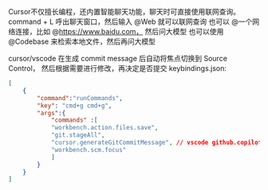 Cursor不仅擅长编程，还内置智能聊天功能，聊天时可直接使用联网查询。 
command + L 呼出聊天窗口，然后输入 @Web 就可以联网查询
也可以 @一个网络连接，比如 @https://www.baidu.com， 然后问大模型
也可以使用 @Codebase 来检索本地文件，然后再问大模型

cursor/vscode 在生成 commit message 后自动将焦点切换到 Source Control，
然后根据需要进行修改，再决定是否提交
keybindings.json:

```json
[
    {
        "command":"runCommands",
        "key": "cmd+g cmd+g",
        "args":{
            "commands" :[
            "workbench.action.files.save",
            "git.stageAll",
            "cursor.generateGitCommitMessage", // vscode github.copilot.git.generateCommitMessage
            "workbench.scm.focus"
            ]
        }
    }
]
```